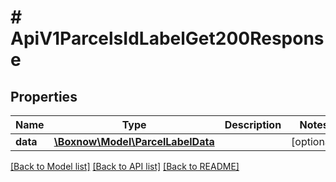 # # ApiV1ParcelsIdLabelGet200Response

## Properties

Name | Type | Description | Notes
------------ | ------------- | ------------- | -------------
**data** | [**\Boxnow\Model\ParcelLabelData**](ParcelLabelData.md) |  | [optional]

[[Back to Model list]](../../README.md#models) [[Back to API list]](../../README.md#endpoints) [[Back to README]](../../README.md)
